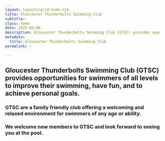 ```yaml
---
layout: layouts/grid-home.njk
title: Gloucester Thunderbolts Swimming Club
subtitle: 
class: home
date: 2025-02-06
description: Gloucester Thunderbolts Swimming Club (GTSC) provides opportunities for swimmers of all levels to improve their swimming, have fun, and to achieve personal goals.
metadata:
  title: Gloucester Thunderbolts Swimming Club
permalink: /

---
```




<h2 class="home-heading-text">Gloucester Thunderbolts Swimming Club (GTSC) provides opportunities for swimmers of all levels to improve their swimming, have fun, and to achieve personal goals.</h2>

<h3>GTSC are a family friendly club offering a welcoming and relaxed environment for swimmers of any age or ability.</h3>

<h3>We welcome new members to GTSC and look forward to seeing you at the pool.</h3>







